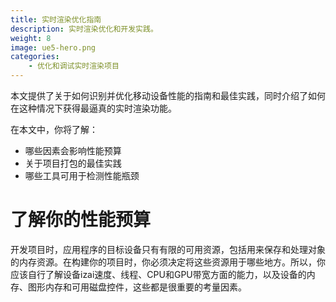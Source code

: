 ```yaml
---
title: 实时渲染优化指南
description: 实时渲染优化和开发实践。
weight: 8
image: ue5-hero.png
categories:
    - 优化和调试实时渲染项目
---
```

本文提供了关于如何识别并优化移动设备性能的指南和最佳实践，同时介绍了如何在这种情况下获得最逼真的实时渲染功能。

在本文中，你将了解：
- 哪些因素会影响性能预算
- 关于项目打包的最佳实践
- 哪些工具可用于检测性能瓶颈

# 了解你的性能预算

开发项目时，应用程序的目标设备只有有限的可用资源，包括用来保存和处理对象的内存资源。在构建你的项目时，你必须决定将这些资源用于哪些地方。所以，你应该自行了解设备izai速度、线程、CPU和GPU带宽方面的能力，以及设备的内存、图形内存和可用磁盘控件，这些都是很重要的考量因素。

